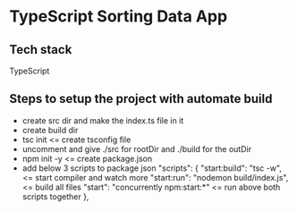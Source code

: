 # TypeScript Sorting Data App

## Tech stack

TypeScript

## Steps to setup the project with automate build

- create src dir and make the index.ts file in it
- create build dir
- tsc init <= create tsconfig file
- uncomment and give ./src for rootDir and ./build for the outDir
- npm init -y <= create package.json
- add below 3 scripts to package json
  "scripts": {
  "start:build": "tsc -w", <= start compiler and watch more
  "start:run": "nodemon build/index.js", <= build all files
  "start": "concurrently npm:start:\*" <= run above both scripts together
  },
